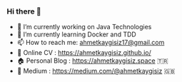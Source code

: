 ### Hi there 👋

- 🔭 I’m currently working on Java Technologies 
- 🌱 I’m currently learning Docker and TDD
- 📫 How to reach me: ahmetkaygisiz17@gmail.com
- :eyes: Online CV : https://ahmetkaygisiz.github.io/
- :house:  Personal Blog : https://ahmetkaygisiz.space :tr:
- :office: Medium : https://medium.com/@ahmetkaygisiz :uk:
